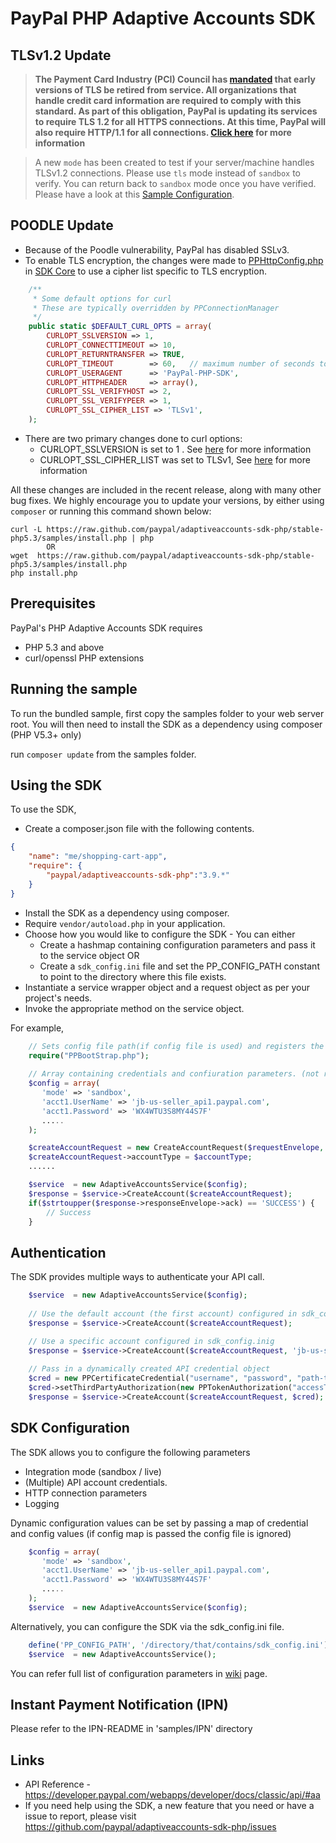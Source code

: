 
# PayPal PHP Adaptive Accounts SDK

## TLSv1.2 Update
> **The Payment Card Industry (PCI) Council has [mandated](http://blog.pcisecuritystandards.org/migrating-from-ssl-and-early-tls) that early versions of TLS be retired from service.  All organizations that handle credit card information are required to comply with this standard. As part of this obligation, PayPal is updating its services to require TLS 1.2 for all HTTPS connections. At this time, PayPal will also require HTTP/1.1 for all connections. [Click here](https://github.com/paypal/tls-update) for more information**

> A new `mode` has been created to test if your server/machine handles TLSv1.2 connections. Please use `tls` mode instead of `sandbox` to verify. You can return back to `sandbox` mode once you have verified. Please have a look at this [Sample Configuration](https://github.com/paypal/adaptiveaccounts-sdk-php/blob/namespace-php5.3/samples/Configuration.php#L10-15).

## POODLE Update
- Because of the Poodle vulnerability, PayPal has disabled SSLv3. 
- To enable TLS encryption, the changes were made to [PPHttpConfig.php](https://github.com/paypal/sdk-core-php/blob/namespace-5.3/lib/PayPal/Core/PPHttpConfig.php#L11) in [SDK Core](https://github.com/paypal/sdk-core-php/tree/namespace-5.3) to use a cipher list specific to TLS encryption.
``` php
    /**
	 * Some default options for curl
	 * These are typically overridden by PPConnectionManager
	 */
	public static $DEFAULT_CURL_OPTS = array(
		CURLOPT_SSLVERSION => 1,
		CURLOPT_CONNECTTIMEOUT => 10,
		CURLOPT_RETURNTRANSFER => TRUE,
		CURLOPT_TIMEOUT        => 60,	// maximum number of seconds to allow cURL functions to execute
		CURLOPT_USERAGENT      => 'PayPal-PHP-SDK',
		CURLOPT_HTTPHEADER     => array(),
		CURLOPT_SSL_VERIFYHOST => 2,
		CURLOPT_SSL_VERIFYPEER => 1,
		CURLOPT_SSL_CIPHER_LIST => 'TLSv1',
	);
```
- There are two primary changes done to curl options: 
    - CURLOPT_SSLVERSION is set to 1 . See [here](http://curl.haxx.se/libcurl/c/CURLOPT_SSLVERSION.html) for more information
    - CURLOPT_SSL_CIPHER_LIST was set to TLSv1, See [here](http://curl.haxx.se/libcurl/c/CURLOPT_SSL_CIPHER_LIST.html) for more information

All these changes are included in the recent release, along with many other bug fixes. We highly encourage you to update your versions, by either using `composer` or running this command shown below:

```
curl -L https://raw.github.com/paypal/adaptiveaccounts-sdk-php/stable-php5.3/samples/install.php | php    
        OR        
wget  https://raw.github.com/paypal/adaptiveaccounts-sdk-php/stable-php5.3/samples/install.php
php install.php
```

## Prerequisites

PayPal's PHP Adaptive Accounts SDK requires 

   * PHP 5.3 and above 
   * curl/openssl PHP extensions

## Running the sample

To run the bundled sample, first copy the samples folder to your web server root. You will then need to install the SDK as a dependency using composer (PHP V5.3+ only)

run `composer update` from the samples folder.

## Using the SDK


To use the SDK,

   * Create a composer.json file with the following contents.

```json
{
    "name": "me/shopping-cart-app",
    "require": {
        "paypal/adaptiveaccounts-sdk-php":"3.9.*"
    }
}
```

   * Install the SDK as a dependency using composer.
   * Require `vendor/autoload.php` in your application.
   * Choose how you would like to configure the SDK - You can either
	  * Create a hashmap containing configuration parameters and pass it to the service object OR
      * Create a `sdk_config.ini` file and set the PP_CONFIG_PATH constant to point to the directory where this file exists.
   * Instantiate a service wrapper object and a request object as per your project's needs.
   * Invoke the appropriate method on the service object.

For example,

```php
	// Sets config file path(if config file is used) and registers the classloader
    require("PPBootStrap.php");
	
	// Array containing credentials and confiuration parameters. (not required if config file is used)
	$config = array(
       'mode' => 'sandbox',
       'acct1.UserName' => 'jb-us-seller_api1.paypal.com',
       'acct1.Password' => 'WX4WTU3S8MY44S7F'
       .....
    );

  	$createAccountRequest = new CreateAccountRequest($requestEnvelope, $name, $address, $preferredLanguageCode);
	$createAccountRequest->accountType = $accountType;
	......

	$service  = new AdaptiveAccountsService($config);
	$response = $service->CreateAccount($createAccountRequest);	 
	if($strtoupper($response->responseEnvelope->ack) == 'SUCCESS') {
		// Success
	}
```
  
## Authentication

The SDK provides multiple ways to authenticate your API call.

```php
	$service  = new AdaptiveAccountsService($config);
	
	// Use the default account (the first account) configured in sdk_config.ini
	$response = $service->CreateAccount($createAccountRequest);	

	// Use a specific account configured in sdk_config.inig
	$response = $service->CreateAccount($createAccountRequest, 'jb-us-seller_api1.paypal.com');	
	 
	// Pass in a dynamically created API credential object
    $cred = new PPCertificateCredential("username", "password", "path-to-pem-file");
    $cred->setThirdPartyAuthorization(new PPTokenAuthorization("accessToken", "tokenSecret"));
	$response = $service->CreateAccount($createAccountRequest, $cred);	
```

## SDK Configuration

The SDK allows you to configure the following parameters 

   * Integration mode (sandbox / live)
   * (Multiple) API account credentials.
   * HTTP connection parameters
   * Logging 
   
Dynamic configuration values can be set by passing a map of credential and config values (if config map is passed the config file is ignored)
```php
    $config = array(
       'mode' => 'sandbox',
       'acct1.UserName' => 'jb-us-seller_api1.paypal.com',
       'acct1.Password' => 'WX4WTU3S8MY44S7F'
       .....
    );
	$service  = new AdaptiveAccountsService($config);
```
Alternatively, you can configure the SDK via the sdk_config.ini file. 
  
```php
    define('PP_CONFIG_PATH', '/directory/that/contains/sdk_config.ini');
    $service  = new AdaptiveAccountsService();
```

You can refer full list of configuration parameters in [wiki](https://github.com/paypal/sdk-core-php/wiki/Configuring-the-SDK) page.

## Instant Payment Notification (IPN)

Please refer to the IPN-README in 'samples/IPN' directory

## Links

   * API Reference - https://developer.paypal.com/webapps/developer/docs/classic/api/#aa
   * If you need help using the SDK, a new feature that you need or have a issue to report, please visit https://github.com/paypal/adaptiveaccounts-sdk-php/issues 

